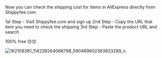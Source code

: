 Now you can check the shipping cost for items in AliExpress directly from Shippyfee.com.

1st Step - Visit Shippyfee.com and sign up
2nd Step - Copy the URL that item you need to check the shipping 
3rd Step - Paste the product URL and search 

100% free 😊😊

![162108381_114239264068798_590469602363933289_n](https://github.com/user-attachments/assets/69f7834d-b63c-4876-830d-6ff38e644e23)
